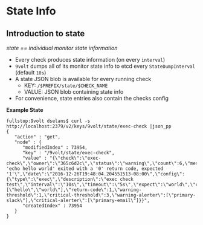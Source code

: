 State Info
==========

## Introduction to state

*state == individual monitor state information*

* Every check produces state information (on every `interval`)
* `9volt` dumps all of its monitor state info to etcd every `StateDumpInterval` (default `10s`)
* A state JSON blob is available for every running check
    - KEY: `/$PREFIX/state/$CHECK_NAME`
    - VALUE: JSON blob containing state info
* For convenience, state entries also contain the checks config

**Example State**

```shell
fullstop:9volt dselans$ curl -s http://localhost:2379/v2/keys/9volt/state/exec-check |json_pp
{
   "action" : "get",
   "node" : {
      "modifiedIndex" : 73954,
      "key" : "/9volt/state/exec-check",
      "value" : "{\"check\":\"exec-check\",\"owner\":\"365c6d2c\",\"status\":\"warning\",\"count\":6,\"message\":\"Command 'echo hello world' exited with a '0' return code, expected '1'\",\"date\":\"2016-12-26T19:48:04.204551513-08:00\",\"config\":{\"type\":\"exec\",\"description\":\"exec check test\",\"interval\":\"10s\",\"timeout\":\"5s\",\"expect\":\"world\",\"command\":\"echo\",\"args\":[\"hello\",\"world\"],\"return-code\":1,\"warning-threshold\":1,\"critical-threshold\":3,\"warning-alerter\":[\"primary-slack\"],\"critical-alerter\":[\"primary-email\"]}}",
      "createdIndex" : 73954
   }
}
```
